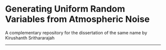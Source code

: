 # Generating Uniform Random Variables from Atmospheric Noise
A complementary repository for the dissertation of the same name by Kirushanth Srithararajah
_____

